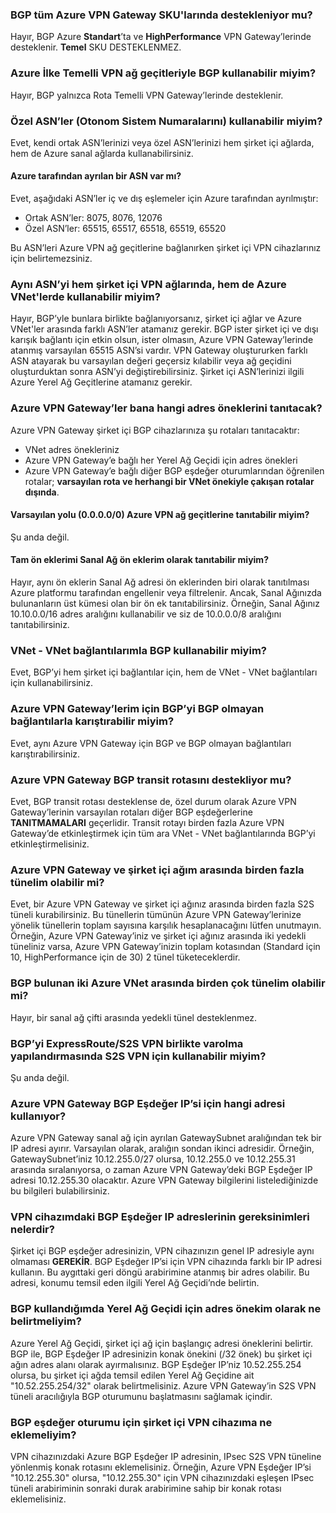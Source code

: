 ### <a name="is-bgp-supported-on-all-azure-vpn-gateway-skus"></a>BGP tüm Azure VPN Gateway SKU'larında destekleniyor mu?
Hayır, BGP Azure **Standart**’ta ve **HighPerformance** VPN Gateway’lerinde desteklenir. **Temel** SKU DESTEKLENMEZ.

### <a name="can-i-use-bgp-with-azure-policybased-vpn-gateways"></a>Azure İlke Temelli VPN ağ geçitleriyle BGP kullanabilir miyim?
Hayır, BGP yalnızca Rota Temelli VPN Gateway’lerinde desteklenir.

### <a name="can-i-use-private-asns-autonomous-system-numbers"></a>Özel ASN’ler (Otonom Sistem Numaralarını) kullanabilir miyim?
Evet, kendi ortak ASN’lerinizi veya özel ASN’lerinizi hem şirket içi ağlarda, hem de Azure sanal ağlarda kullanabilirsiniz.

#### <a name="are-there-asns-reserved-by-azure"></a>Azure tarafından ayrılan bir ASN var mı?
Evet, aşağıdaki ASN’ler iç ve dış eşlemeler için Azure tarafından ayrılmıştır:

* Ortak ASN’ler: 8075, 8076, 12076
* Özel ASN’ler: 65515, 65517, 65518, 65519, 65520

Bu ASN’leri Azure VPN ağ geçitlerine bağlanırken şirket içi VPN cihazlarınız için belirtemezsiniz.

### <a name="can-i-use-the-same-asn-for-both-onpremises-vpn-networks-and-azure-vnets"></a>Aynı ASN’yi hem şirket içi VPN ağlarında, hem de Azure VNet'lerde kullanabilir miyim?
Hayır, BGP’yle bunlara birlikte bağlanıyorsanız, şirket içi ağlar ve Azure VNet'ler arasında farklı ASN’ler atamanız gerekir. BGP ister şirket içi ve dışı karışık bağlantı için etkin olsun, ister olmasın, Azure VPN Gateway’lerinde atanmış varsayılan 65515 ASN’si vardır. VPN Gateway oluştururken farklı ASN atayarak bu varsayılan değeri geçersiz kılabilir veya ağ geçidini oluşturduktan sonra ASN’yi değiştirebilirsiniz. Şirket içi ASN’lerinizi ilgili Azure Yerel Ağ Geçitlerine atamanız gerekir.

### <a name="what-address-prefixes-will-azure-vpn-gateways-advertise-to-me"></a>Azure VPN Gateway’ler bana hangi adres öneklerini tanıtacak?
Azure VPN Gateway şirket içi BGP cihazlarınıza şu rotaları tanıtacaktır:

* VNet adres önekleriniz
* Azure VPN Gateway’e bağlı her Yerel Ağ Geçidi için adres önekleri
* Azure VPN Gateway’e bağlı diğer BGP eşdeğer oturumlarından öğrenilen rotalar; **varsayılan rota ve herhangi bir VNet önekiyle çakışan rotalar dışında**.

#### <a name="can-i-advertise-default-route-00000-to-azure-vpn-gateways"></a>Varsayılan yolu (0.0.0.0/0) Azure VPN ağ geçitlerine tanıtabilir miyim?
Şu anda değil.

#### <a name="can-i-advertise-the-exact-prefixes-as-my-virtual-network-prefixes"></a>Tam ön eklerimi Sanal Ağ ön eklerim olarak tanıtabilir miyim?
Hayır, aynı ön eklerin Sanal Ağ adresi ön eklerinden biri olarak tanıtılması Azure platformu tarafından engellenir veya filtrelenir. Ancak, Sanal Ağınızda bulunanların üst kümesi olan bir ön ek tanıtabilirsiniz. Örneğin, Sanal Ağınız 10.10.0.0/16 adres aralığını kullanabilir ve siz de 10.0.0.0/8 aralığını tanıtabilirsiniz.

### <a name="can-i-use-bgp-with-my-vnettovnet-connections"></a>VNet - VNet bağlantılarımla BGP kullanabilir miyim?
Evet, BGP’yi hem şirket içi bağlantılar için, hem de VNet - VNet bağlantıları için kullanabilirsiniz.

### <a name="can-i-mix-bgp-with-nonbgp-connections-for-my-azure-vpn-gateways"></a>Azure VPN Gateway’lerim için BGP’yi BGP olmayan bağlantılarla karıştırabilir miyim?
Evet, aynı Azure VPN Gateway için BGP ve BGP olmayan bağlantıları karıştırabilirsiniz.

### <a name="does-azure-vpn-gateway-support-bgp-transit-routing"></a>Azure VPN Gateway BGP transit rotasını destekliyor mu?
Evet, BGP transit rotası desteklense de, özel durum olarak Azure VPN Gateway’lerinin varsayılan rotaları diğer BGP eşdeğerlerine **TANITMAMALARI** geçerlidir. Transit rotayı birden fazla Azure VPN Gateway’de etkinleştirmek için tüm ara VNet - VNet bağlantılarında BGP’yi etkinleştirmelisiniz.

### <a name="can-i-have-more-than-one-tunnels-between-azure-vpn-gateway-and-my-onpremises-network"></a>Azure VPN Gateway ve şirket içi ağım arasında birden fazla tünelim olabilir mi?
Evet, bir Azure VPN Gateway ve şirket içi ağınız arasında birden fazla S2S tüneli kurabilirsiniz. Bu tünellerin tümünün Azure VPN Gateway’lerinize yönelik tünellerin toplam sayısına karşılık hesaplanacağını lütfen unutmayın. Örneğin, Azure VPN Gateway’iniz ve şirket içi ağınız arasında iki yedekli tüneliniz varsa, Azure VPN Gateway’inizin toplam kotasından (Standard için 10, HighPerformance için de 30) 2 tünel tüketeceklerdir.

### <a name="can-i-have-multiple-tunnels-between-two-azure-vnets-with-bgp"></a>BGP bulunan iki Azure VNet arasında birden çok tünelim olabilir mi?
Hayır, bir sanal ağ çifti arasında yedekli tünel desteklenmez.

### <a name="can-i-use-bgp-for-s2s-vpn-in-an-expressroutes2s-vpn-coexistence-configuration"></a>BGP’yi ExpressRoute/S2S VPN birlikte varolma yapılandırmasında S2S VPN için kullanabilir miyim?
Şu anda değil.

### <a name="what-address-does-azure-vpn-gateway-use-for-bgp-peer-ip"></a>Azure VPN Gateway BGP Eşdeğer IP’si için hangi adresi kullanıyor?
Azure VPN Gateway sanal ağ için ayrılan GatewaySubnet aralığından tek bir IP adresi ayırır. Varsayılan olarak, aralığın sondan ikinci adresidir. Örneğin, GatewaySubnet’iniz 10.12.255.0/27 olursa, 10.12.255.0 ve 10.12.255.31 arasında sıralanıyorsa, o zaman Azure VPN Gateway’deki BGP Eşdeğer IP adresi 10.12.255.30 olacaktır. Azure VPN Gateway bilgilerini listelediğinizde bu bilgileri bulabilirsiniz.

### <a name="what-are-the-requirements-for-the-bgp-peer-ip-addresses-on-my-vpn-device"></a>VPN cihazımdaki BGP Eşdeğer IP adreslerinin gereksinimleri nelerdir?
Şirket içi BGP eşdeğer adresinizin, VPN cihazınızın genel IP adresiyle aynı olmaması **GEREKİR**. BGP Eşdeğer IP’si için VPN cihazında farklı bir IP adresi kullanın. Bu aygıttaki geri döngü arabirimine atanmış bir adres olabilir. Bu adresi, konumu temsil eden ilgili Yerel Ağ Geçidi’nde belirtin.

### <a name="what-should-i-specify-as-my-address-prefixes-for-the-local-network-gateway-when-i-use-bgp"></a>BGP kullandığımda Yerel Ağ Geçidi için adres önekim olarak ne belirtmeliyim?
Azure Yerel Ağ Geçidi, şirket içi ağ için başlangıç adresi öneklerini belirtir. BGP ile, BGP Eşdeğer IP adresinizin konak önekini (/32 önek) bu şirket içi ağın adres alanı olarak ayırmalısınız. BGP Eşdeğer IP’niz 10.52.255.254 olursa, bu şirket içi ağda temsil edilen Yerel Ağ Geçidine ait "10.52.255.254/32" olarak belirtmelisiniz. Azure VPN Gateway’in S2S VPN tüneli aracılığıyla BGP oturumunu başlatmasını sağlamak içindir.

### <a name="what-should-i-add-to-my-onpremises-vpn-device-for-the-bgp-peering-session"></a>BGP eşdeğer oturumu için şirket içi VPN cihazıma ne eklemeliyim?
VPN cihazınızdaki Azure BGP Eşdeğer IP adresinin, IPsec S2S VPN tüneline yönlenmiş konak rotasını eklemelisiniz. Örneğin, Azure VPN Eşdeğer IP’si "10.12.255.30" olursa, "10.12.255.30" için VPN cihazınızdaki eşleşen IPsec tüneli arabiriminin sonraki durak arabirimine sahip bir konak rotası eklemelisiniz.



<!--HONumber=Nov16_HO2-->


